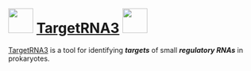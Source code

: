 <img src="https://cs.wellesley.edu/~btjaden/TargetRNA3/img/rna1c.png" width=50> [TargetRNA3](https://cs.wellesley.edu/~btjaden/TargetRNA3) <img src="https://cs.wellesley.edu/~btjaden/TargetRNA3/img/rna1c.png" width=50>
==========

[TargetRNA3](https://cs.wellesley.edu/~btjaden/TargetRNA3) is a tool for identifying ***targets*** of small ***regulatory RNAs*** in prokaryotes.
